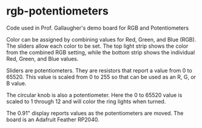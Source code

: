 # rgb-potentiometers

Code used in Prof. Gallaugher's demo board for RGB and Potentiometers

Color can be assigned by combining values for Red, Green, and Blue (RGB). The sliders allow each color to be set. The top light strip shows the color from the combined RGB setting, while the bottom strip shows the individual Red, Green, and Blue values.

Sliders are potentiometers. They are resistors that report a value from 0 to 65520. This value is scaled from 0 to 255 so that can be used as an R, G, or B value.

The circular knob is also a potentiometer. Here the 0 to 65520 value is scaled to 1 through 12 and will color the ring lights when turned.

The 0.91" display reports values as the potentiometers are moved. The board is an Adafruit Feather RP2040. 
